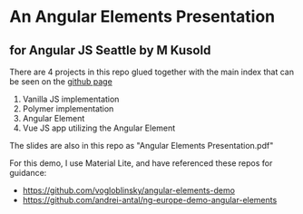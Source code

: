 # An Angular Elements Presentation
## for Angular JS Seattle by M Kusold

There are 4 projects in this repo glued together with the main index that can be seen on the [github page](https://mkusold.github.io/angular-elements-presentation/)
1. Vanilla JS implementation
2. Polymer implementation
3. Angular Element
4. Vue JS app utilizing the Angular Element

The slides are also in this repo as "Angular Elements Presentation.pdf"

For this demo, I use Material Lite, and have referenced these repos for guidance:
- https://github.com/vogloblinsky/angular-elements-demo
- https://github.com/andrei-antal/ng-europe-demo-angular-elements
